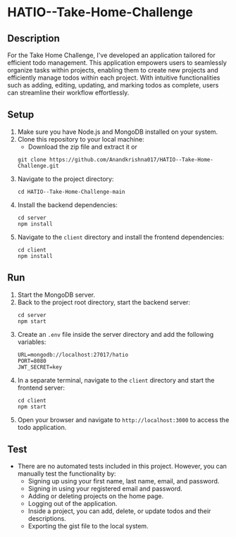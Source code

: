 # HATIO--Take-Home-Challenge

## Description
For the Take Home Challenge, I've developed an application tailored for efficient todo management. This application empowers users to seamlessly organize tasks within projects, enabling them to create new projects and efficiently manage todos within each project. With intuitive functionalities such as adding, editing, updating, and marking todos as complete, users can streamline their workflow effortlessly.
## Setup
1. Make sure you have Node.js and MongoDB installed on your system.
2. Clone this repository to your local machine:
     - Download the zip file and extract it
    or
    ```
    git clone https://github.com/Anandkrishna017/HATIO--Take-Home-Challenge.git
    ```
4. Navigate to the project directory:
    ```
    cd HATIO--Take-Home-Challenge-main
    ```
5. Install the backend dependencies:
    ```
    cd server
    npm install
    ```
6. Navigate to the `client` directory and install the frontend dependencies:
    ```
    cd client
    npm install
    ```
## Run
1. Start the MongoDB server.
2. Back to the project root directory, start the backend server:
    ```
    cd server
    npm start
    ```
3. Create an `.env` file inside the server directory and add the following variables:
    ```
    URL=mongodb://localhost:27017/hatio
    PORT=8080
    JWT_SECRET=key
    ```
4. In a separate terminal, navigate to the `client` directory and start the frontend server:
    ```
    cd client
    npm start
    ```
5. Open your browser and navigate to `http://localhost:3000` to access the todo application.

## Test
- There are no automated tests included in this project. However, you can manually test the functionality by:
    - Signing up using your first name, last name, email, and password.
    - Signing in using your registered email and password.
    - Adding or deleting projects on the home page.
    - Logging out of the application.
    - Inside a project, you can add, delete, or update todos and their descriptions.
    - Exporting the gist file to the local system.

